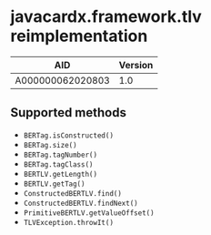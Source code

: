 # javacardx.framework.tlv reimplementation

| AID              | Version |
| ---------------- | ------- |
| A000000062020803 |     1.0 |

## Supported methods

 * `BERTag.isConstructed()`
 * `BERTag.size()`
 * `BERTag.tagNumber()`
 * `BERTag.tagClass()`
 * `BERTLV.getLength()`
 * `BERTLV.getTag()`
 * `ConstructedBERTLV.find()`
 * `ConstructedBERTLV.findNext()`
 * `PrimitiveBERTLV.getValueOffset()`
 * `TLVException.throwIt()`
